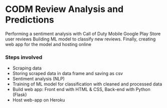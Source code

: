 # CODM Review Analysis and Predictions
Performing a sentiment analysis with Call of Duty Mobile Google Play Store user reviews
Building ML model to classify new reviews.
Finally, creating web app for the model and hosting online

### Steps involved
- Scraping data
- Storing scraped data in data frame and saving as csv
- Sentiment analysis (NLP)
- Training of ML model for classification with cleaned and processed data
- Build web app: Front end with HTML & CSS, Back-end with Python (Flask)
- Host web-app on Heroku
